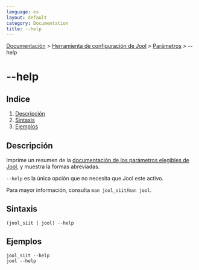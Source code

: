 ```yaml
---
language: es
layout: default
category: Documentation
title: --help
---
```


[Documentación](documentation.html) > [Herramienta de configuración de Jool](documentation.html#aplicacion-de-espacio-de-usuario) > [Parámetros](usr-flags.html) > \--help

# \--help

## Indice

1. [Descripción](#description)
2. [Sintaxis](#sintaxis)
3. [Ejemplos](#ejemplos)

## Descripción

Imprime un resumen de la [documentación de los parámetros elegibles de Jool](usr-flags.html), y muestra la formas abreviadas.

`--help` es la única opción que no necesita que Jool este activo.

Para mayor información, consulta `man jool_siit`/`man jool`.

## Sintaxis

	(jool_siit | jool) --help

## Ejemplos

	jool_siit --help
	jool --help
